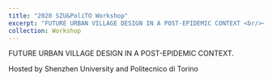 ```yaml
---
title: "2020 SZU&PoliTO Workshop"
excerpt: "FUTURE URBAN VILLAGE DESIGN IN A POST-EPIDEMIC CONTEXT <br/><img src='/images/CQY.jpg'>"
collection: Workshop
---
```


FUTURE URBAN VILLAGE DESIGN IN A POST-EPIDEMIC CONTEXT.

Hosted by Shenzhen University and Politecnico di Torino
